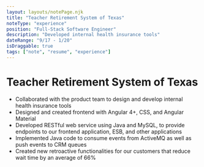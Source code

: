 ```yaml
---
layout: layouts/notePage.njk
title: "Teacher Retirement System of Texas"
noteType: "experience"
position: "Full-Stack Software Engineer"
description: "Developed internal health insurance tools"
dateRange: "9/17 - 1/20"
isDraggable: true
tags: ["note", "resume", "experience"]
---
```


# Teacher Retirement System of Texas

- Collaborated with the product team to design and develop internal health insurance tools
- Designed and created frontend with Angular 4+, CSS, and Angular Material
- Developed RESTful web service using Java and MySQL, to provide endpoints to our frontend application, ESB, and other applications
- Implemented Java code to consume events from ActiveMQ as well as push events to CRM queues
- Created new retroactive functionalities for our customers that reduce wait time by an average of 66%
